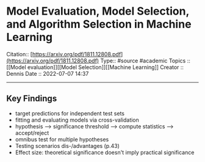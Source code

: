 # Model Evaluation, Model Selection, and Algorithm Selection in Machine Learning

Citation:: [https://arxiv.org/pdf/1811.12808.pdf](https://arxiv.org/pdf/1811.12808.pdf)
Type:: #source #academic 
Topics :: [[Model evaluation]][[Model Selection]][[Machine Learning]]
Creator :: Dennis
Date :: 2022-07-07 14:37



---
## Key Findings
- target predictions for independent test sets    
- fitting and evaluating models via cross-validation    
- hypothesis --> significance threshold --> compute statistics --> accept/reject    
- omnibus test for multiple hypotheses    
- Testing scenarios dis-/advantages (p.43)    
- Effect size: theoretical significance doesn't imply practical significance